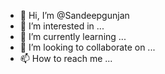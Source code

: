 - 👋 Hi, I’m @Sandeepgunjan
- 👀 I’m interested in ...
- 🌱 I’m currently learning ...
- 💞️ I’m looking to collaborate on ...
- 📫 How to reach me ...

<!---
Sandeepgunjan/Sandeepgunjan is a ✨ special ✨ repository because its `README.md` (this file) appears on your GitHub profile.
You can click the Preview link to take a look at your changes.
--->
